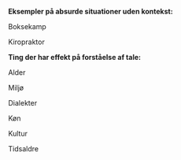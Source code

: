 **Eksempler på absurde situationer uden kontekst:**

Boksekamp

Kiropraktor

**Ting der har effekt på forståelse af tale:**

Alder

Miljø

Dialekter

Køn

Kultur

Tidsaldre
